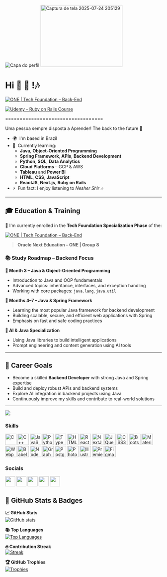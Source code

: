 
![Capa do perfil](https://www.oracle.com/a/ocom/img/rh03-one-br-logo.png)
<img width="263" height="199" alt="Captura de tela 2025-07-24 205129" src="https://github.com/user-attachments/assets/d18077b5-1c27-47b8-bac0-ba99c067f660" />


Hi 👋  🚀 !🎶
==================================
[![ONE | Tech Foundation – Back-End](https://img.shields.io/badge/ONE%20|%20Tech%20Foundation-Back--End-orange?style=for-the-badge&logo=oracle)](https://www.oracle.com/br/education/oracle-next-education/)

[![Udemy - Ruby on Rails Course](https://img.shields.io/badge/Udemy-Ruby_on_Rails-red?style=for-the-badge&logo=udemy)](https://www.udemy.com/course/the-complete-ruby-on-rails-developer-course/)


==================================

Uma pessoa sempre disposta a Aprender! The back to the future 🚀

* 🌍  I'm based in Brazil  
* 🧠  Currently learning:
  - **Java**, **Object-Oriented Programming**
  - **Spring Framework**, **APIs**, **Backend Development**
  - **Python**, **SQL**, **Data Analytics**
  - **Cloud Platforms** – GCP & AWS
  - **Tableau** and **Power BI**
  - **HTML**, **CSS**, **JavaScript**
  - **ReactJS**, **Next.js**, **Ruby on Rails**
* ⚡  Fun fact: I enjoy listening to *Nesher Shir* 🎶

---

## 🎓 Education & Training

🎉 I'm currently enrolled in the **Tech Foundation Specialization Phase** of the:

[![ONE | Tech Foundation – Back-End](https://img.shields.io/badge/ONE%20|%20Tech%20Foundation-Back--End-blue?style=for-the-badge&logo=oracle)](https://www.oracle.com/br/education/oracle-next-education/)



> **Oracle Next Education – ONE | Group 8**


### 📚 Study Roadmap – Backend Focus

**📍 Month 3 – Java & Object-Oriented Programming**  
- Introduction to Java and OOP fundamentals  
- Advanced topics: inheritance, interfaces, and exception handling  
- Working with core packages: `java.lang`, `java.util`

**📍 Months 4–7 – Java & Spring Framework**  
- Learning the most popular Java framework for backend development  
- Building scalable, secure, and efficient web applications with Spring  
- Emphasis on fast and safe coding practices

**📍 AI & Java Specialization**  
- Using Java libraries to build intelligent applications  
- Prompt engineering and content generation using AI tools

---

## 🚀 Career Goals

- Become a skilled **Backend Developer** with strong Java and Spring expertise  
- Build and deploy robust APIs and backend systems  
- Explore AI integration in backend projects using Java  
- Continuously improve my skills and contribute to real-world solutions

---

<a href="https://www.github.com/lirasusejdev" target="_blank" rel="noreferrer"><img
src="https://img.shields.io/github/followers/lirasusejdev?logo=github&style=for-the-badge&color=0891b2&labelColor=1c1917" /></a>

### Skills

<p align="left">
<a href="https://docs.microsoft.com/en-us/cpp/?view=msvc-170" target="_blank" rel="noreferrer"><img src="https://raw.githubusercontent.com/danielcranney/readme-generator/main/public/icons/skills/c-colored.svg" width="36" height="36" alt="C" /></a>
<a href="https://docs.microsoft.com/en-us/cpp/?view=msvc-170" target="_blank" rel="noreferrer"><img src="https://raw.githubusercontent.com/danielcranney/readme-generator/main/public/icons/skills/cplusplus-colored.svg" width="36" height="36" alt="C++" /></a>
<a href="https://developer.mozilla.org/en-US/docs/Web/JavaScript" target="_blank" rel="noreferrer"><img src="https://raw.githubusercontent.com/danielcranney/readme-generator/main/public/icons/skills/javascript-colored.svg" width="36" height="36" alt="JavaScript" /></a>
<a href="https://www.python.org/" target="_blank" rel="noreferrer"><img src="https://raw.githubusercontent.com/danielcranney/readme-generator/main/public/icons/skills/python-colored.svg" width="36" height="36" alt="Python" /></a>
<a href="https://www.typescriptlang.org/" target="_blank" rel="noreferrer"><img src="https://raw.githubusercontent.com/danielcranney/readme-generator/main/public/icons/skills/typescript-colored.svg" width="36" height="36" alt="TypeScript" /></a>
<a href="https://developer.mozilla.org/en-US/docs/Glossary/HTML5" target="_blank" rel="noreferrer"><img src="https://raw.githubusercontent.com/danielcranney/readme-generator/main/public/icons/skills/html5-colored.svg" width="36" height="36" alt="HTML5" /></a>
<a href="https://reactjs.org/" target="_blank" rel="noreferrer"><img src="https://raw.githubusercontent.com/danielcranney/readme-generator/main/public/icons/skills/react-colored.svg" width="36" height="36" alt="React" /></a>
<a href="https://nextjs.org/docs" target="_blank" rel="noreferrer"><img src="https://raw.githubusercontent.com/danielcranney/readme-generator/main/public/icons/skills/nextjs-colored.svg" width="36" height="36" alt="NextJs" /></a>
<a href="https://jquery.com/" target="_blank" rel="noreferrer"><img src="https://raw.githubusercontent.com/danielcranney/readme-generator/main/public/icons/skills/jquery-colored.svg" width="36" height="36" alt="JQuery" /></a>
<a href="https://www.w3.org/TR/CSS/#css" target="_blank" rel="noreferrer"><img src="https://raw.githubusercontent.com/danielcranney/readme-generator/main/public/icons/skills/css3-colored.svg" width="36" height="36" alt="CSS3" /></a>
<a href="https://getbootstrap.com/" target="_blank" rel="noreferrer"><img src="https://raw.githubusercontent.com/danielcranney/readme-generator/main/public/icons/skills/bootstrap-colored.svg" width="36" height="36" alt="Bootstrap" /></a>
<a href="https://mui.com/" target="_blank" rel="noreferrer"><img src="https://raw.githubusercontent.com/danielcranney/readme-generator/main/public/icons/skills/materialui-colored.svg" width="36" height="36" alt="Material UI" /></a>
<a href="https://webpack.js.org/" target="_blank" rel="noreferrer"><img src="https://raw.githubusercontent.com/danielcranney/readme-generator/main/public/icons/skills/webpack-colored.svg" width="36" height="36" alt="Webpack" /></a>
<a href="https://babeljs.io/" target="_blank" rel="noreferrer"><img src="https://raw.githubusercontent.com/danielcranney/readme-generator/main/public/icons/skills/babel-colored.svg" width="36" height="36" alt="Babel" /></a>
<a href="https://nodejs.org/en/" target="_blank" rel="noreferrer"><img src="https://raw.githubusercontent.com/danielcranney/readme-generator/main/public/icons/skills/nodejs-colored.svg" width="36" height="36" alt="NodeJS" /></a>
<a href="https://graphql.org/" target="_blank" rel="noreferrer"><img src="https://raw.githubusercontent.com/danielcranney/readme-generator/main/public/icons/skills/graphql-colored.svg" width="36" height="36" alt="GraphQL" /></a>
<a href="https://www.postgresql.org/" target="_blank" rel="noreferrer"><img src="https://raw.githubusercontent.com/danielcranney/readme-generator/main/public/icons/skills/postgresql-colored.svg" width="36" height="36" alt="PostgreSQL" /></a>
<a href="https://www.adobe.com/uk/products/photoshop.html" target="_blank" rel="noreferrer"><img src="https://raw.githubusercontent.com/danielcranney/readme-generator/main/public/icons/skills/photoshop-colored.svg" width="36" height="36" alt="Photoshop" /></a>
<a href="adobe.com/uk/products/illustrator.html" target="_blank" rel="noreferrer"><img src="https://raw.githubusercontent.com/danielcranney/readme-generator/main/public/icons/skills/illustrator-colored.svg" width="36" height="36" alt="Illustrator" /></a>
<a href="https://www.adobe.com/uk/products/premiere.html" target="_blank" rel="noreferrer"><img src="https://raw.githubusercontent.com/danielcranney/readme-generator/main/public/icons/skills/premierepro-colored.svg" width="36" height="36" alt="Premiere Pro" /></a>
<a href="https://www.figma.com/" target="_blank" rel="noreferrer"><img src="https://raw.githubusercontent.com/danielcranney/readme-generator/main/public/icons/skills/figma-colored.svg" width="36" height="36" alt="Figma" /></a>
</p>


### Socials

<p align="left"> <a href="https://www.codepen.io/lirasusejdev" target="_blank" rel="noreferrer"><img src="https://raw.githubusercontent.com/danielcranney/readme-generator/main/public/icons/socials/codepen.svg" width="32" height="32" /></a> <a href="https://www.codesandbox.com/lis.amaral_7611" target="_blank" rel="noreferrer"><img src="https://raw.githubusercontent.com/danielcranney/readme-generator/main/public/icons/socials/codesandbox.svg" width="32" height="32" /></a> <a href="https://www.github.com/lirasusejdev" target="_blank" rel="noreferrer"><img src="https://raw.githubusercontent.com/danielcranney/readme-generator/main/public/icons/socials/github.svg" width="32" height="32" /></a> <a href="https://www.linkedin.com/in/lis-regine-amaral-10a0a6141/" target="_blank" rel="noreferrer"><img src="https://raw.githubusercontent.com/danielcranney/readme-generator/main/public/icons/socials/linkedin.svg" width="32" height="32" /></a> <a href="http://www.medium.com/@lis.amaral_88236" target="_blank" rel="noreferrer"><img src="https://raw.githubusercontent.com/danielcranney/readme-generator/main/public/icons/socials/medium.svg" width="32" height="32" /></a></p>

## 🏅 GitHub Stats & Badges

<b>📈 GitHub Stats</b>  
<a href="https://github.com/lirasusejdev">
  <img src="https://github-readme-stats.vercel.app/api?username=lirasusejdev&show_icons=true&count_private=true&title_color=0891b2&text_color=ffffff&icon_color=0891b2&bg_color=1c1917&hide_border=true" alt="GitHub stats" />
</a>

<b>📚 Top Languages</b>  
<a href="https://github.com/lirasusejdev">
  <img src="https://github-readme-stats.vercel.app/api/top-langs/?username=lirasusejdev&layout=compact&title_color=0891b2&text_color=ffffff&bg_color=1c1917&hide_border=true" alt="Top Languages" />
</a>

<b>🔥 Contribution Streak</b>  
<a href="https://github.com/lirasusejdev">
  <img src="https://github-readme-streak-stats.herokuapp.com/?user=lirasusejdev&theme=dark&background=1c1917&ring=0891b2&fire=0891b2&currStreakLabel=0891b2&hide_border=true" alt="Streak" />
</a>

<b>🏆 GitHub Trophies</b>  
<a href="https://github.com/lirasusejdev">
  <img src="https://github-profile-trophy.vercel.app/?username=lirasusejdev&theme=onedark&no-frame=true&column=4&title=Stars,Followers,Commits,Issues,PullRequest" alt="Trophies" />
</a>

